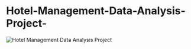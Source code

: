 # Hotel-Management-Data-Analysis-Project-

![Hotel Management Data Analysis Project ](https://github.com/mujtbkhn/Hotel-Management-Data-Analysis-Project-/assets/86319200/0defe8d6-c325-40ec-85f9-3703b6bc14a6)
